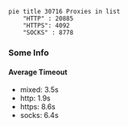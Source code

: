 
```mermaid
pie title 30716 Proxies in list
    "HTTP" : 20885
    "HTTPS": 4092
    "SOCKS" : 8778
```

### Some Info
#### Average Timeout

- mixed: 3.5s
- http: 1.9s
- https: 8.6s
- socks: 6.4s